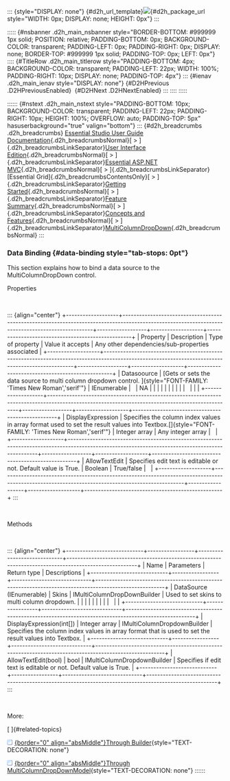 ::: {style="DISPLAY: none"}
[](ms-xhelp:///?Id=d2h_url_template){#d2h_url_template}![](!package_url!){#d2h_package_url style="WIDTH: 0px; DISPLAY: none; HEIGHT: 0px"}
:::

::::: {#nsbanner .d2h_main_nsbanner style="BORDER-BOTTOM: #999999 1px solid; POSITION: relative; PADDING-BOTTOM: 0px; BACKGROUND-COLOR: transparent; PADDING-LEFT: 0px; PADDING-RIGHT: 0px; DISPLAY: none; BORDER-TOP: #999999 1px solid; PADDING-TOP: 0px; LEFT: 0px"}
:::: {#TitleRow .d2h_main_titlerow style="PADDING-BOTTOM: 4px; BACKGROUND-COLOR: transparent; PADDING-LEFT: 22px; WIDTH: 100%; PADDING-RIGHT: 10px; DISPLAY: none; PADDING-TOP: 4px"}
::: {#ienav .d2h_main_ienav style="DISPLAY: none"}
[](ms-xhelp:///?Id=7e1c1423-1de0-4782-b407-fff4875578fc){#D2HPrevious .D2HPreviousEnabled}  [](ms-xhelp:///?Id=cf66a97b-515c-4b11-a121-84b031379f49){#D2HNext .D2HNextEnabled}
:::
::::
:::::

:::::: {#nstext .d2h_main_nstext style="PADDING-BOTTOM: 10px; BACKGROUND-COLOR: transparent; PADDING-LEFT: 22px; PADDING-RIGHT: 10px; HEIGHT: 100%; OVERFLOW: auto; PADDING-TOP: 5px" hasuserbackground="true" valign="bottom"}
::: {#d2h_breadcrumbs .d2h_breadcrumbs}
[Essential Studio User Guide Documentation](ms-xhelp:///?Id=12457748-09e3-4d74-a240-8e049cedf030){.d2h_breadcrumbsNormal}[ \> ]{.d2h_breadcrumbsLinkSeparator}[User Interface Edition](ms-xhelp:///?Id=c29296b7-531c-413b-a0ec-488ca1f7f669){.d2h_breadcrumbsNormal}[ \> ]{.d2h_breadcrumbsLinkSeparator}[Essential ASP.NET MVC](ms-xhelp:///?Id=4b14e7d1-65c4-4f67-b1aa-2c37709905a5){.d2h_breadcrumbsNormal}[ \> ]{.d2h_breadcrumbsLinkSeparator}[Essential Grid]{.d2h_breadcrumbsContentsOnly}[ \> ]{.d2h_breadcrumbsLinkSeparator}[Getting Started](ms-xhelp:///?Id=c7ed3902-b25b-4170-be58-1d3d0b57748a){.d2h_breadcrumbsNormal}[ \> ]{.d2h_breadcrumbsLinkSeparator}[Feature Summary](ms-xhelp:///?Id=1923e679-441a-44e0-9bca-e0e50988a857){.d2h_breadcrumbsNormal}[ \> ]{.d2h_breadcrumbsLinkSeparator}[Concepts and Features](ms-xhelp:///?Id=4a1657fa-4756-42b9-9153-aebf5dcfc503){.d2h_breadcrumbsNormal}[ \> ]{.d2h_breadcrumbsLinkSeparator}[MultiColumnDropDown](ms-xhelp:///?Id=cf0e6254-8964-4a67-b141-e26bc6e4f04a){.d2h_breadcrumbsNormal}
:::

### Data Binding {#data-binding style="tab-stops: 0pt"}

This section explains how to bind a data source to the MultiColumnDropDown control.

Properties

 

::: {align="center"}
+-------------------+-------------------------------------------------------------------------------------------------------------------------------------------------+------------------+-------------------+--------------------------------------------------+
| Property          | Description                                                                                                                                     | Type of property | Value it accepts  | Any other dependencies/sub-properties associated |
+-------------------+-------------------------------------------------------------------------------------------------------------------------------------------------+------------------+-------------------+--------------------------------------------------+
| Datasoource       | [Gets or sets the data source to multi column dropdown control. ]{style="FONT-FAMILY: 'Times New Roman','serif'"}                               | IEnumerable      |                   | NA                                               |
|                   |                                                                                                                                                 |                  |                   |                                                  |
|                   |                                                                                                                                                 |                  |                   |                                                  |
+-------------------+-------------------------------------------------------------------------------------------------------------------------------------------------+------------------+-------------------+--------------------------------------------------+
| DisplayExpression | Specifies the column index values in array format used to set the result values into Textbox.[]{style="FONT-FAMILY: 'Times New Roman','serif'"} | Integer array    | Any integer array |                                                  |
+-------------------+-------------------------------------------------------------------------------------------------------------------------------------------------+------------------+-------------------+--------------------------------------------------+
| AllowTextEdit     | Specifies edit text is editable or not. Default value is True.                                                                                  | Boolean          | True/false        |                                                  |
+-------------------+-------------------------------------------------------------------------------------------------------------------------------------------------+------------------+-------------------+--------------------------------------------------+
:::

 

Methods

 

::: {align="center"}
+----------------------------+-----------------+-----------------------------+-------------------------------------------------------------------------------------------------------+
| Name                       | Parameters      | Return type                 | Descriptions                                                                                          |
+----------------------------+-----------------+-----------------------------+-------------------------------------------------------------------------------------------------------+
| DataSource (IEnumerable)   | Skins           | IMultiColumnDropDownBuilder | Used to set skins to multi column dropdown.                                                           |
|                            |                 |                             |                                                                                                       |
|                            |                 |                             |                                                                                                       |
+----------------------------+-----------------+-----------------------------+-------------------------------------------------------------------------------------------------------+
| DisplayExpression(int\[\]) | Integer array   | IMultiColumnDropdownBuilder | Specifies the column index values in array format that is used to set the result values into Textbox. |
+----------------------------+-----------------+-----------------------------+-------------------------------------------------------------------------------------------------------+
| AllowTextEdit(bool)        | bool            | IMultiColumnDropdownBuilder | Specifies if edit text is editable or not. Default value is True.                                     |
+----------------------------+-----------------+-----------------------------+-------------------------------------------------------------------------------------------------------+
:::

 

More:

[ ]{#related-topics}

[![](button.gif){border="0" align="absMiddle"}Through Builder](ms-xhelp:///?Id=2f41c590-d1f9-4626-a650-a48ca29b0371){style="TEXT-DECORATION: none"}

[![](button.gif){border="0" align="absMiddle"}Through MultiColumnDropDownModel](ms-xhelp:///?Id=36dcc5a2-cd4d-414c-b974-771c17f05f7e){style="TEXT-DECORATION: none"}
::::::
